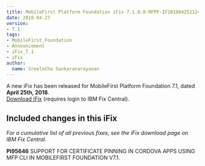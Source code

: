 ```yaml
---
title: MobileFirst Platform Foundation iFix 7.1.0.0-MFPF-IF201804251124 released
date: 2018-04-27
version:
- 7.1
tags:
- MobileFirst_Foundation
- Announcement
- iFix_7.1
- iFix
author:
  name: Sreelatha Sankaranarayanan
---
```

A new iFix has been released for MobileFirst Platform Foundation 7.1, dated **April 25th, 2018**.  
[Download iFix](http://www.ibm.com/support/fixcentral/swg/quickorder?parent=ibm%7EOther%2Bsoftware&product=ibm/Other+software/IBM+MobileFirst+Platform+Foundation&release=7.1.0.0&platform=All&function=all&source=fc) (requires login to IBM Fix Central).

## Included changes in this iFix
*For a cumulative list of all previous fixes, see the iFix download page on IBM Fix Central.*

**PI95646** SUPPORT FOR CERTIFICATE PINNING IN CORDOVA APPS USING MFP CLI IN MOBILEFIRST FOUNDATION V7.1.
